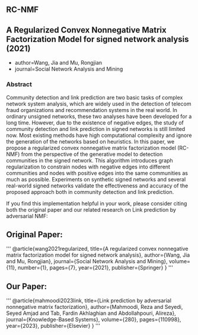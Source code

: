 ## RC-NMF
## A Regularized Convex Nonnegative Matrix Factorization Model for signed network analysis (2021)
- author=Wang, Jia and Mu, Rongjian
- journal=Social Network Analysis and Mining
### Abstract
Community detection and link prediction are two basic tasks of complex network system analysis, which are widely used in the detection of telecom fraud organizations and recommendation systems in the real world. In ordinary unsigned networks, these two analyses have been developed for a long time. However, due to the existence of negative edges, the study of community detection and link prediction in signed networks is still limited now. Most existing methods have high computational complexity and ignore the generation of the networks based on heuristics. In this paper, we propose a regularized convex nonnegative matrix factorization model (RC-NMF) from the perspective of the generative model to detection communities in the signed network. This algorithm introduces graph regularization to constrain nodes with negative edges into different communities and nodes with positive edges into the same communities as much as possible. Experiments on synthetic signed networks and several real-world signed networks validate the effectiveness and accuracy of the proposed approach both in community detection and link prediction.

If you find this implementation helpful in your work, please consider citing both the original paper and our related research on Link prediction by adversarial NMF:

## Original Paper:
'''
@article{wang2021regularized,
  title={A regularized convex nonnegative matrix factorization model for signed network analysis},
  author={Wang, Jia and Mu, Rongjian},
  journal={Social Network Analysis and Mining},
  volume={11},
  number={1},
  pages={7},
  year={2021},
  publisher={Springer}
}
'''

## Our Paper:
'''
@article{mahmoodi2023link,
  title={Link prediction by adversarial nonnegative matrix factorization},
  author={Mahmoodi, Reza and Seyedi, Seyed Amjad and Tab, Fardin Akhlaghian and Abdollahpouri, Alireza},
  journal={Knowledge-Based Systems},
  volume={280},
  pages={110998},
  year={2023},
  publisher={Elsevier}
}
'''
